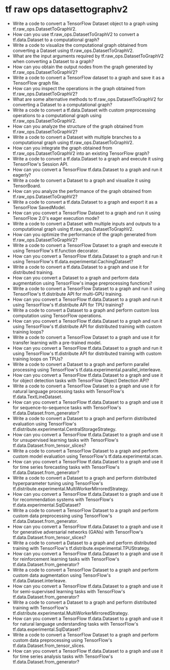 # tf raw ops datasettographv2

- Write a code to convert a TensorFlow Dataset object to a graph using tf.raw_ops.DatasetToGraphV2.
- How can you use tf.raw_ops.DatasetToGraphV2 to convert a tf.data.Dataset to a computational graph?
- Write a code to visualize the computational graph obtained from converting a Dataset using tf.raw_ops.DatasetToGraphV2.
- What are the input arguments required by tf.raw_ops.DatasetToGraphV2 when converting a Dataset to a graph?
- How can you obtain the output nodes from the graph generated by tf.raw_ops.DatasetToGraphV2?
- Write a code to convert a TensorFlow dataset to a graph and save it as a TensorFlow graph file.
- How can you inspect the operations in the graph obtained from tf.raw_ops.DatasetToGraphV2?
- What are some alternative methods to tf.raw_ops.DatasetToGraphV2 for converting a Dataset to a computational graph?
- Write a code to convert a tf.data.Dataset with custom preprocessing operations to a computational graph using tf.raw_ops.DatasetToGraphV2.
- How can you analyze the structure of the graph obtained from tf.raw_ops.DatasetToGraphV2?
- Write a code to convert a Dataset with multiple branches to a computational graph using tf.raw_ops.DatasetToGraphV2.
- How can you integrate the graph obtained from tf.raw_ops.DatasetToGraphV2 into an existing TensorFlow graph?
- Write a code to convert a tf.data.Dataset to a graph and execute it using TensorFlow's Session API.
- How can you convert a TensorFlow tf.data.Dataset to a graph and run it eagerly?
- Write a code to convert a Dataset to a graph and visualize it using TensorBoard.
- How can you analyze the performance of the graph obtained from tf.raw_ops.DatasetToGraphV2?
- Write a code to convert a tf.data.Dataset to a graph and export it as a TensorFlow SavedModel.
- How can you convert a TensorFlow Dataset to a graph and run it using TensorFlow 2.0's eager execution mode?
- Write a code to convert a Dataset with multiple inputs and outputs to a computational graph using tf.raw_ops.DatasetToGraphV2.
- How can you optimize the performance of the graph generated from tf.raw_ops.DatasetToGraphV2?
- Write a code to convert a TensorFlow Dataset to a graph and execute it using TensorFlow's tf.function decorator.
- How can you convert a TensorFlow tf.data.Dataset to a graph and run it using TensorFlow's tf.data.experimental.CachingDataset?
- Write a code to convert a tf.data.Dataset to a graph and use it for distributed training.
- How can you convert a Dataset to a graph and perform data augmentation using TensorFlow's image preprocessing functions?
- Write a code to convert a TensorFlow Dataset to a graph and run it using TensorFlow's tf.distribute API for multi-GPU training.
- How can you convert a TensorFlow tf.data.Dataset to a graph and run it using TensorFlow's tf.distribute API for TPU training?
- Write a code to convert a Dataset to a graph and perform custom loss computation using TensorFlow operations.
- How can you convert a TensorFlow tf.data.Dataset to a graph and run it using TensorFlow's tf.distribute API for distributed training with custom training loops?
- Write a code to convert a TensorFlow Dataset to a graph and use it for transfer learning with a pre-trained model.
- How can you convert a TensorFlow tf.data.Dataset to a graph and run it using TensorFlow's tf.distribute API for distributed training with custom training loops on TPUs?
- Write a code to convert a Dataset to a graph and perform parallel processing using TensorFlow's tf.data.experimental.parallel_interleave.
- How can you convert a TensorFlow tf.data.Dataset to a graph and use it for object detection tasks with TensorFlow Object Detection API?
- Write a code to convert a TensorFlow Dataset to a graph and use it for natural language processing tasks with TensorFlow's tf.data.TextLineDataset.
- How can you convert a TensorFlow tf.data.Dataset to a graph and use it for sequence-to-sequence tasks with TensorFlow's tf.data.Dataset.from_generator?
- Write a code to convert a Dataset to a graph and perform distributed evaluation using TensorFlow's tf.distribute.experimental.CentralStorageStrategy.
- How can you convert a TensorFlow tf.data.Dataset to a graph and use it for unsupervised learning tasks with TensorFlow's tf.data.Dataset.from_tensor_slices?
- Write a code to convert a TensorFlow Dataset to a graph and perform custom model evaluation using TensorFlow's tf.data.experimental.scan.
- How can you convert a TensorFlow tf.data.Dataset to a graph and use it for time series forecasting tasks with TensorFlow's tf.data.Dataset.from_generator?
- Write a code to convert a Dataset to a graph and perform distributed hyperparameter tuning using TensorFlow's tf.distribute.experimental.MultiWorkerMirroredStrategy.
- How can you convert a TensorFlow tf.data.Dataset to a graph and use it for recommendation systems with TensorFlow's tf.data.experimental.SqlDataset?
- Write a code to convert a TensorFlow Dataset to a graph and perform custom data preprocessing using TensorFlow's tf.data.Dataset.from_generator.
- How can you convert a TensorFlow tf.data.Dataset to a graph and use it for generative adversarial networks (GANs) with TensorFlow's tf.data.Dataset.from_tensor_slices?
- Write a code to convert a Dataset to a graph and perform distributed training with TensorFlow's tf.distribute.experimental.TPUStrategy.
- How can you convert a TensorFlow tf.data.Dataset to a graph and use it for reinforcement learning tasks with TensorFlow's tf.data.Dataset.from_generator?
- Write a code to convert a TensorFlow Dataset to a graph and perform custom data augmentation using TensorFlow's tf.data.Dataset.interleave.
- How can you convert a TensorFlow tf.data.Dataset to a graph and use it for semi-supervised learning tasks with TensorFlow's tf.data.Dataset.from_generator?
- Write a code to convert a Dataset to a graph and perform distributed training with TensorFlow's tf.distribute.experimental.MultiWorkerMirroredStrategy.
- How can you convert a TensorFlow tf.data.Dataset to a graph and use it for natural language understanding tasks with TensorFlow's tf.data.experimental.SqlDataset?
- Write a code to convert a TensorFlow Dataset to a graph and perform custom data preprocessing using TensorFlow's tf.data.Dataset.from_tensor_slices.
- How can you convert a TensorFlow tf.data.Dataset to a graph and use it for time series analysis tasks with TensorFlow's tf.data.Dataset.from_generator?